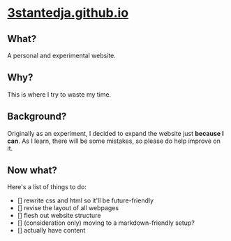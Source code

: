 # [3stantedja.github.io](https://3stantedja.github.io/)
## What?
A personal and experimental website.
## Why?
This is where I try to waste my time.
## Background?
Originally as an experiment, I decided to expand the website just **because I can**. As I learn, there will be some mistakes, so please do help improve on it.
## Now what?
Here's a list of things to do:
- [] rewrite css and html so it'll be future-friendly
- [] revise the layout of all webpages
- [] flesh out website structure
- [] (consideration only) moving to a markdown-friendly setup?
- [] actually have content

